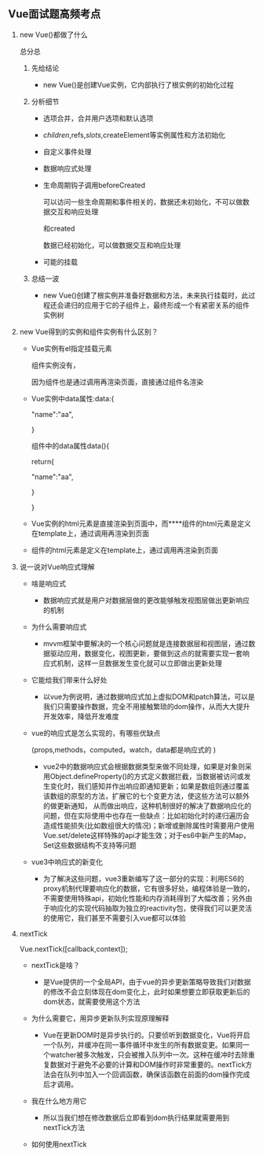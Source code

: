 ## Vue面试题高频考点

1. new Vue()都做了什么

   总分总

   1. 先给结论

      - new Vue()是创建Vue实例，它内部执行了根实例的初始化过程

   2. 分析细节

      - 选项合并，合并用户选项和默认选项

      - $children,$refs,$slots,$createElement等实例属性和方法初始化

      - 自定义事件处理

      - 数据响应式处理

      - 生命周期钩子调用beforeCreated 

        可以访问一些生命周期和事件相关的，数据还未初始化，不可以做数据交互和响应处理

        和created

        数据已经初始化，可以做数据交互和响应处理

        

      - 可能的挂载

   3. 总结一波

      - new Vue()创建了根实例并准备好数据和方法，未来执行挂载时，此过程还会递归的应用于它的子组件上，最终形成一个有紧密关系的组件实例树

2. new Vue得到的实例和组件实例有什么区别？

   - Vue实例有el指定挂载元素

     组件实例没有，

     因为组件也是通过调用再渲染页面，直接通过组件名渲染

   - Vue实例中data属性:data:{

        "name":"aa",

     }

     组件中的data属性data(){

     return{

       "name":"aa",

     }

     }

   - Vue实例的html元素是直接渲染到页面中，而****组件的html元素是定义在template上，通过调用再渲染到页面

   - 组件的html元素是定义在template上，通过调用再渲染到页面

3. 说一说对Vue响应式理解

   - 啥是响应式

     - 数据响应式就是用户对数据层做的更改能够触发视图层做出更新响应的机制

   - 为什么需要响应式

     - mvvm框架中要解决的一个核心问题就是连接数据层和视图层，通过数据驱动应用，数据变化，视图更新，要做到这点的就需要实现一套响应式机制，这样一旦数据发生变化就可以立即做出更新处理

   - 它能给我们带来什么好处

     - 以vue为例说明，通过数据响应式加上虚拟DOM和patch算法，可以是我们只需要操作数据，完全不用接触繁琐的dom操作，从而大大提升开发效率，降低开发难度

   - vue的响应式是怎么实现的，有哪些优缺点

     (props,methods，computed，watch，data都是响应式的	)

     - vue2中的数据响应式会根据数据类型来做不同处理，如果是对象则采用Object.defineProperty()的方式定义数据拦截，当数据被访问或发生变化时，我们感知并作出响应即通知更新；如果是数组则通过覆盖该数组的原型的方法，扩展它的七个变更方法，使这些方法可以额外的做更新通知， 从而做出响应，这种机制很好的解决了数据响应化的问题，但在实际使用中也存在一些缺点：比如初始化时的递归遍历会造成性能损失(比如数组很大的情况)；新增或删除属性时需要用户使用Vue.set/delete这样特殊的api才能生效；对于es6中新产生的Map，Set这些数据结构不支持等问题

   - vue3中响应式的新变化

     - 为了解决这些问题，vue3重新编写了这一部分的实现：利用ES6的proxy机制代理要响应化的数据，它有很多好处，编程体验是一致的，不需要使用特殊api，初始化性能和内存消耗得到了大幅改善；另外由于响应化的实现代码抽取为独立的reactivity包，使得我们可以更灵活的使用它，我们甚至不需要引入vue都可以体验

4. nextTick

   Vue.nextTick([callback,context]);

   - nextTick是啥？

     - 是Vue提供的一个全局API，由于vue的异步更新策略导致我们对数据的修改不会立刻体现在dom变化上，此时如果想要立即获取更新后的dom状态，就需要使用这个方法

   - 为什么需要它，用异步更新队列实现原理解释

     - Vue在更新DOM时是异步执行的。只要侦听到数据变化，Vue将开启一个队列，并缓冲在同一事件循环中发生的所有数据变更。如果同一个watcher被多次触发，只会被推入队列中一次。这种在缓冲时去除重复数据对于避免不必要的计算和DOM操作时非常重要的。nextTick方法会在队列中加入一个回调函数，确保该函数在前面的dom操作完成后才调用。

   - 我在什么地方用它

     - 所以当我们想在修改数据后立即看到dom执行结果就需要用到nextTick方法

   - 如何使用nextTick

     